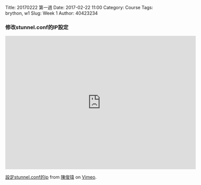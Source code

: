 Title: 20170222 第一週
Date: 2017-02-22 11:00
Category: Course
Tags: brython, w1
Slug: Week 1
Author: 40423234

<h3>修改stunnel.conf的IP設定</h3>

<iframe src="https://player.vimeo.com/video/214821529" width="600" height="420" frameborder="0" webkitallowfullscreen mozallowfullscreen allowfullscreen></iframe>

<p><a href="https://vimeo.com/214821529">設定stunnel.conf的ip</a> from <a href="https://vimeo.com/user61279825">陳俊瑋</a> on <a href="https://vimeo.com">Vimeo</a>.</p>

